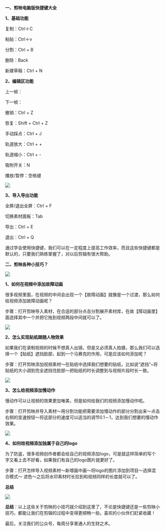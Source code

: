 **一、剪映电脑版快捷键大全**

**1、基础功能**

复制：Ctrl＋C

粘贴：Ctrl＋v

分割：Ctrl + B

删除：Back

新建草稿：Ctrl + N

**2、编辑区功能**

上一帧：

下一帧：

撤销：Ctrl + Z

恢复：Shift + Ctrl + Z

手动踩点：Ctrl + J

轨道放大：Ctrl + +

轨道缩小：Ctrl + -

吸附开关：N

播放/暂停：空格键

![](https://new.qq.com//inews.gtimg.com/newsapp_bt/0/14888732189/1000)

**3、导入导出功能**

全屏/退出全屏：Ctrl + F

切换素材面板：Tab

导出：Ctrl + E

退出：Ctrl + Q

通过学会使用快捷键，我们可以在一定程度上提高工作效率，而且这些快捷键都是默认的，只要我们熟练掌握了，对以后剪辑有很大帮助。

**二、剪映各种小技巧？**

![](https://new.qq.com//inews.gtimg.com/newsapp_bt/0/14888732190/1000)

**1、如何在视频中添加故障动画**

很多视频里面，在视频的中间会出现一个【故障动画】就像是一个过渡，那么如何给视频添加故障动画呢？

步骤：打开剪映导入素材，在合适的部分点击分割展开素材库，在故【障动画里】面选择其中一个并把它拖到视频两段中间就可以了。

![](https://new.qq.com//inews.gtimg.com/newsapp_bt/0/14888732191/1000)

**2、怎么实现贴纸跟随人物效果**

如果我们在录制视频的时候不想真人出镜，但是又必须真人拍摄，那么我们可以选择一个【贴纸】遮挡脸部，起到一个马赛克的作用，可是应该如何添加呢？

步骤：打开剪映添加视频素材～在贴纸中选择我们想要的贴纸，比如说“遮挡”~将贴纸的大小调到完全遮挡住脸部～把贴纸的时长调整到与视频片段时长一致。

![](https://new.qq.com//inews.gtimg.com/newsapp_bt/0/14888732322/1000)

**3、怎么给视频添加慢动作**

慢动作可以让视频的效果更加唯美，但是如何给我们的视频添加慢动作呢。

步骤：打开剪映并导入素材～用分割功能把需要添加慢动作的部分分割出来～点击右侧的变速按钮～将这部分的速度可以适当的调节0.1－1，达到我们想要的慢动作效果。

![](https://new.qq.com//inews.gtimg.com/newsapp_bt/0/14888732323/1000)

**4、如何给视频添加独属于自己的logo**

为了防盗，很多视频创作者都会给自己的视频添加logo，可是就这样简单的写个字又看上去不好看，如果我们有自己的logo图片就更好了。

步骤：打开怎样导入视频素材～新增画中画～将logo的图片添加到项目～选择混合模式～ 滤色～之后将水印素材时长拉到和视频同样的长度就可以了。

**总结**

![](https://new.qq.com//inews.gtimg.com/newsapp_bt/0/14888732324/1000)

**总结**：以上这些关于剪映的小技巧就介绍到这里了，不论是快捷键还是一些剪映小技巧，都能让我们在剪辑的过程中变得更顺畅一些。喜欢的小伙伴们赶紧收藏！

最后，关注我们的公众号，每周分享普通人的生财之术。